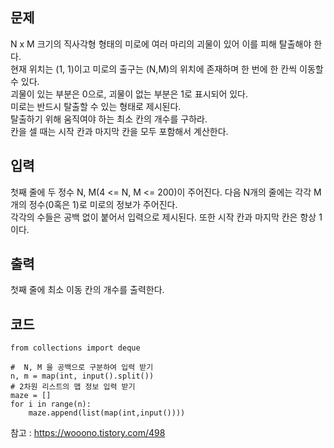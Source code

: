 ## 문제  
N x M 크기의 직사각형 형태의 미로에 여러 마리의 괴물이 있어 이를 피해 탈출해야 한다.  
현재 위치는 (1, 1)이고 미로의 출구는 (N,M)의 위치에 존재하며 한 번에 한 칸씩 이동할 수 있다.  
괴물이 있는 부분은 0으로, 괴물이 없는 부분은 1로 표시되어 있다.  
미로는 반드시 탈출할 수 있는 형태로 제시된다.  
탈출하기 위해 움직여야 하는 최소 칸의 개수를 구하라.  
칸을 셀 때는 시작 칸과 마지막 칸을 모두 포함해서 계산한다.  

## 입력  
첫째 줄에 두 정수 N, M(4 <= N, M <= 200)이 주어진다. 다음 N개의 줄에는 각각 M개의 정수(0혹은 1)로 미로의 정보가 주어진다.  
각각의 수들은 공백 없이 붙어서 입력으로 제시된다. 또한 시작 칸과 마지막 칸은 항상 1이다.  

## 출력
첫째 줄에 최소 이동 칸의 개수를 출력한다.  

## 코드  
```
from collections import deque

#  N, M 을 공백으로 구분하여 입력 받기
n, m = map(int, input().split())
# 2차원 리스트의 맵 정보 입력 받기
maze = []
for i in range(n):
    maze.append(list(map(int,input())))
```
참고 : https://wooono.tistory.com/498
